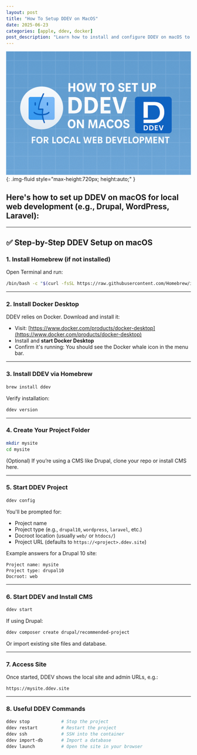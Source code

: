```yaml
---
layout: post
title: "How To Setup DDEV on MacOS"
date: 2025-06-23
categories: [apple, ddev, docker]
post_description: "Learn how to install and configure DDEV on macOS to create a powerful local development environment using Docker. This step-by-step guide walks you through installing Homebrew, Docker Desktop, and DDEV, setting up your first project (e.g., Drupal, WordPress, or Laravel), and running your site at a secure local .ddev.site domain. Perfect for developers looking to streamline their local workflow on macOS."
---
```


![Image](/assets/images/ddev-setup.png){: .img-fluid style="max-height:720px; height:auto;" }

## Here's how to set up **DDEV** on macOS for local web development (e.g., Drupal, WordPress, Laravel):

---

## ✅ Step-by-Step DDEV Setup on macOS

### 1. **Install Homebrew (if not installed)**

Open Terminal and run:

```bash
/bin/bash -c "$(curl -fsSL https://raw.githubusercontent.com/Homebrew/install/HEAD/install.sh)"
```

---

### 2. **Install Docker Desktop**

DDEV relies on Docker. Download and install it:

* Visit: [https://www.docker.com/products/docker-desktop](https://www.docker.com/products/docker-desktop)
* Install and **start Docker Desktop**
* Confirm it's running:
  You should see the Docker whale icon in the menu bar.

---

### 3. **Install DDEV via Homebrew**

```bash
brew install ddev
```

Verify installation:

```bash
ddev version
```

---

### 4. **Create Your Project Folder**

```bash
mkdir mysite
cd mysite
```

(Optional) If you’re using a CMS like Drupal, clone your repo or install CMS here.

---

### 5. **Start DDEV Project**

```bash
ddev config
```

You'll be prompted for:

* Project name
* Project type (e.g., `drupal10`, `wordpress`, `laravel`, etc.)
* Docroot location (usually `web/` or `htdocs/`)
* Project URL (defaults to `https://<project>.ddev.site`)

Example answers for a Drupal 10 site:

```
Project name: mysite
Project type: drupal10
Docroot: web
```

---

### 6. **Start DDEV and Install CMS**

```bash
ddev start
```

If using Drupal:

```bash
ddev composer create drupal/recommended-project
```

Or import existing site files and database.

---

### 7. **Access Site**

Once started, DDEV shows the local site and admin URLs, e.g.:

```
https://mysite.ddev.site
```

---

### 8. **Useful DDEV Commands**

```bash
ddev stop            # Stop the project
ddev restart         # Restart the project
ddev ssh             # SSH into the container
ddev import-db       # Import a database
ddev launch          # Open the site in your browser
```

